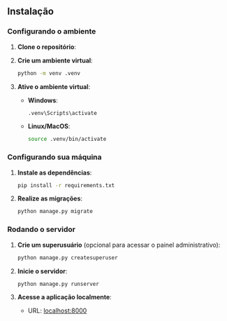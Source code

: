 ## Instalação

### Configurando o ambiente

1. **Clone o repositório**:

2. **Crie um ambiente virtual**:
   ```bash
   python -m venv .venv
   ```

3. **Ative o ambiente virtual**:
   - **Windows**:
     ```bash
     .venv\Scripts\activate
     ```
   - **Linux/MacOS**:
     ```bash
     source .venv/bin/activate
     ```

### Configurando sua máquina

1. **Instale as dependências**:
   ```bash
   pip install -r requirements.txt
   ```

3. **Realize as migrações**:
   ```bash
   python manage.py migrate
   ```

### Rodando o servidor

1. **Crie um superusuário** (opcional para acessar o painel administrativo):
   ```bash
   python manage.py createsuperuser
   ```

2. **Inicie o servidor**:
   ```bash
   python manage.py runserver
   ```

3. **Acesse a aplicação localmente**:
   - URL: [localhost:8000](http://localhost:8000)
